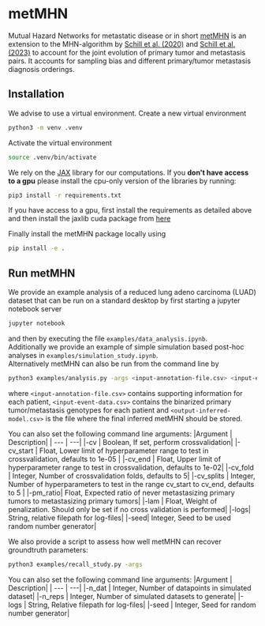 # metMHN

Mutual Hazard Networks for metastatic disease or in short [metMHN](https://www.biorxiv.org/content/10.1101/2024.01.30.577989v1) is an extension to the MHN-algorithm by [Schill et al. (2020)](https://academic.oup.com/bioinformatics/article/36/1/241/5524604) and [Schill et al. (2023)](https://www.biorxiv.org/content/10.1101/2023.12.03.569824v1) to account for the joint evolution of primary tumor and metastasis pairs. It accounts for sampling bias and different primary/tumor metastasis diagnosis orderings. 

## Installation
We advise to use a virtual environment.
Create a new virtual environment

```bash
python3 -m venv .venv
```

Activate the virtual environment

```bash
source .venv/bin/activate
```
We rely on the [JAX](https://github.com/google/jax) library for our computations. If you **don't have access to a gpu** please install the cpu-only version of the libraries by running: 

```bash
pip3 install -r requirements.txt
```
If you have access to a gpu, first install the requirements as detailed above and then install the jaxlib cuda package from [here](https://jax.readthedocs.io/en/latest/installation.html#pip-installation-gpu-cuda-installed-via-pip-easier) 


Finally install the metMHN package locally using

```bash
pip install -e .
```
## Run metMHN
We provide an example analysis of a reduced lung adeno carcinoma (LUAD) dataset that can be run on a standard desktop by first starting a jupyter notebook server
```bash
jupyter notebook
```
and then by executing the file `examples/data_analysis.ipynb`.\
Additionally we provide an example of simple simulation based post-hoc analyses in `examples/simulation_study.ipynb`.\
Alternatively metMHN can also be run from the command line by
```bash
python3 examples/analysis.py -args <input-annotation-file.csv> <input-event-data.csv> <output-inferred-model.csv>
```
where `<input-annotation-file.csv>` contains supporting information for each patient, `<input-event-data.csv>` contains the binarized primary tumor/metastasis genotypes for each patient and `<output-inferred-model.csv>` is the file where the final inferred metMHN should be stored.

You can also set the following command line arguments:
|Argument | Description|
| --- | ---|
|-cv | Boolean, If set, perform crossvalidation|
|-cv_start | Float, Lower limit of hyperparameter range to test in crossvalidation, defaults to 1e-05 |
|-cv_end | Float, Upper limit of hyperparameter range to test in crossvalidation, defaults to 1e-02|
|-cv_fold | Integer, Number of crossvalidation folds, defaults to 5|
|-cv_splits | Integer, Number of hyperparameters to test in the range cv_start to cv_end, defaults to 5 |
|-pm_ratio| Float, Expected ratio of never metastasizing primary tumors to metastasizing primary tumors|
|-lam | Float, Weight of penalization. Should only be set if no cross validation is performed|
|-logs| String, relative filepath for log-files|
|-seed| Integer, Seed to be used random number generator|

We also provide a script to assess how well metMHN can recover groundtruth parameters:
```bash
python3 examples/recall_study.py -args 
```
You can also set the following command line arguments:
|Argument | Description|
| --- | ---|
|-n_dat | Integer, Number of datapoints in simulated dataset|
|-n_reps | Integer, Number of simulated datasets to generate|
|-logs | String, Relative filepath for log-files|
|-seed | Integer, Seed for random number generator|

